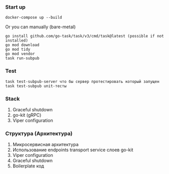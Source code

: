 ### Start up

```
docker-compose up --build
```

Or you can manually (bare-metal)

```
go install github.com/go-task/task/v3/cmd/task@latest (possible if not installed)
go mod download
go mod tidy
go mod vendor
task run-subpub
```

### Test

```
task test-subpub-server что бы сервер протестировать который запущен
task test-subpub unit-тесты
```

### Stack

1. Graceful shutdown
2. go-kit (gRPC)
3. Viper configuration

### Структура (Архитектура)

1. Микросервисная архитектура
2. Использование endpoints transport service слоев go-kit
3. Viper configuration
4. Graceful shutdown
5. Boilerplate код
